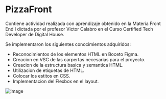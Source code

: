 # PizzaFront
Contiene actividad realizada con aprendizaje obtenido en la Materia Front End I dictada por el profesor Victor Calabro en el Curso Certified Tech Developer de Digital House.

Se implementaron los siguientes conocimientos adquiridos:
- Reconocimientos de los elementos HTML en Boceto Figma.
- Creacion en VSC de las carpertas necesarias para el proyecto.
- Creacion de la estructura basica y semantica HTML.
- Utilizacion de etiquetas de HTML.
- Colocar los estitos en CSS.
- Implementacion del Flexbox en el layout.

![image](https://user-images.githubusercontent.com/116467058/211619002-34151554-6716-4c5e-bf98-cc54fd7d84a2.png)
